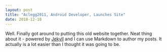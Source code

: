 ```yaml
---
layout: post
title: "Aclegg2011, Android Developer, Launches Site"
date: 2018-12-18
---
```


Well. Finally got around to putting this old website together. Neat thing about it - powered by [Jekyll](http://jekyllrb.com) and I can use Markdown to author my posts. It actually is a lot easier than I thought it was going to be.
